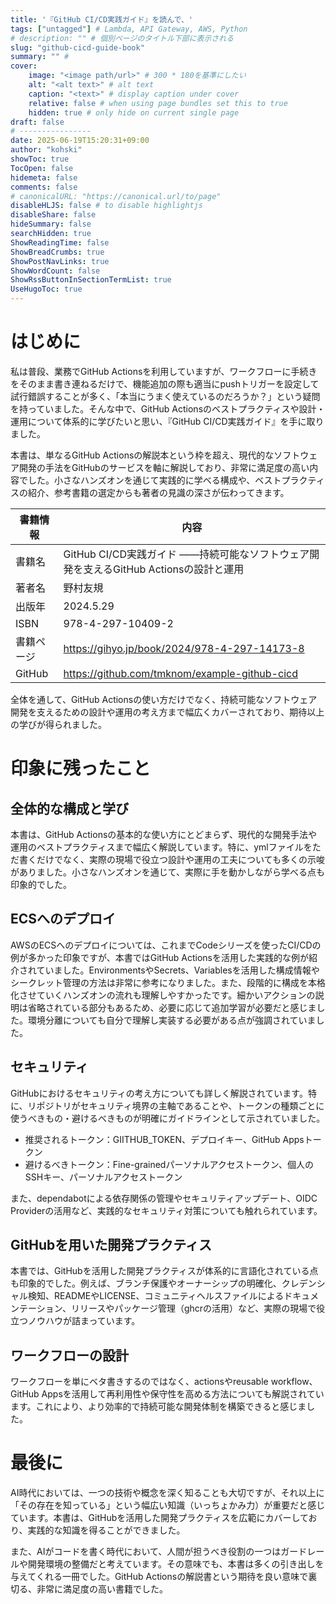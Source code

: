 ```yaml
---
title: '『GitHub CI/CD実践ガイド』を読んで、'
tags: ["untagged"] # Lambda, API Gateway, AWS, Python
# description: "" # 個別ページのタイトル下部に表示される
slug: "github-cicd-guide-book"
summary: "" # 
cover:
    image: "<image path/url>" # 300 * 180を基準にしたい
    alt: "<alt text>" # alt text
    caption: "<text>" # display caption under cover
    relative: false # when using page bundles set this to true
    hidden: true # only hide on current single page
draft: false
# ----------------
date: 2025-06-19T15:20:31+09:00
author: "kohski"
showToc: true
TocOpen: false
hidemeta: false
comments: false
# canonicalURL: "https://canonical.url/to/page"
disableHLJS: false # to disable highlightjs
disableShare: false
hideSummary: false
searchHidden: true
ShowReadingTime: false
ShowBreadCrumbs: true
ShowPostNavLinks: true
ShowWordCount: false
ShowRssButtonInSectionTermList: true
UseHugoToc: true
---
```


# はじめに

私は普段、業務でGitHub Actionsを利用していますが、ワークフローに手続きをそのまま書き連ねるだけで、機能追加の際も適当にpushトリガーを設定して試行錯誤することが多く、「本当にうまく使えているのだろうか？」という疑問を持っていました。そんな中で、GitHub Actionsのベストプラクティスや設計・運用について体系的に学びたいと思い、『GitHub CI/CD実践ガイド』を手に取りました。

本書は、単なるGitHub Actionsの解説本という枠を超え、現代的なソフトウェア開発の手法をGitHubのサービスを軸に解説しており、非常に満足度の高い内容でした。小さなハンズオンを通じて実践的に学べる構成や、ベストプラクティスの紹介、参考書籍の選定からも著者の見識の深さが伝わってきます。

| 書籍情報 | 内容 |
| --- | --- |
| 書籍名 | GitHub CI/CD実践ガイド ―⁠―持続可能なソフトウェア開発を支えるGitHub Actionsの設計と運用 |
| 著者名 | 野村友規 |
| 出版年 | 2024.5.29 |
| ISBN | 978-4-297-10409-2 |
| 書籍ページ | https://gihyo.jp/book/2024/978-4-297-14173-8 |
| GitHub | https://github.com/tmknom/example-github-cicd |

全体を通して、GitHub Actionsの使い方だけでなく、持続可能なソフトウェア開発を支えるための設計や運用の考え方まで幅広くカバーされており、期待以上の学びが得られました。

# 印象に残ったこと

## 全体的な構成と学び

本書は、GitHub Actionsの基本的な使い方にとどまらず、現代的な開発手法や運用のベストプラクティスまで幅広く解説しています。特に、ymlファイルをただ書くだけでなく、実際の現場で役立つ設計や運用の工夫についても多くの示唆がありました。小さなハンズオンを通じて、実際に手を動かしながら学べる点も印象的でした。

## ECSへのデプロイ

AWSのECSへのデプロイについては、これまでCodeシリーズを使ったCI/CDの例が多かった印象ですが、本書ではGitHub Actionsを活用した実践的な例が紹介されていました。EnvironmentsやSecrets、Variablesを活用した構成情報やシークレット管理の方法は非常に参考になりました。また、段階的に構成を本格化させていくハンズオンの流れも理解しやすかったです。細かいアクションの説明は省略されている部分もあるため、必要に応じて追加学習が必要だと感じました。環境分離についても自分で理解し実装する必要がある点が強調されていました。

## セキュリティ

GitHubにおけるセキュリティの考え方についても詳しく解説されています。特に、リポジトリがセキュリティ境界の主軸であることや、トークンの種類ごとに使うべきもの・避けるべきものが明確にガイドラインとして示されていました。

- 推奨されるトークン：GIITHUB_TOKEN、デプロイキー、GitHub Appsトークン
- 避けるべきトークン：Fine-grainedパーソナルアクセストークン、個人のSSHキー、パーソナルアクセストークン

また、dependabotによる依存関係の管理やセキュリティアップデート、OIDC Providerの活用など、実践的なセキュリティ対策についても触れられています。

## GitHubを用いた開発プラクティス

本書では、GitHubを活用した開発プラクティスが体系的に言語化されている点も印象的でした。例えば、ブランチ保護やオーナーシップの明確化、クレデンシャル検知、READMEやLICENSE、コミュニティヘルスファイルによるドキュメンテーション、リリースやパッケージ管理（ghcrの活用）など、実際の現場で役立つノウハウが詰まっています。

## ワークフローの設計

ワークフローを単にベタ書きするのではなく、actionsやreusable workflow、GitHub Appsを活用して再利用性や保守性を高める方法についても解説されています。これにより、より効率的で持続可能な開発体制を構築できると感じました。

# 最後に

AI時代においては、一つの技術や概念を深く知ることも大切ですが、それ以上に「その存在を知っている」という幅広い知識（いっちょかみ力）が重要だと感じています。本書は、GitHubを活用した開発プラクティスを広範にカバーしており、実践的な知識を得ることができました。

また、AIがコードを書く時代において、人間が担うべき役割の一つはガードレールや開発環境の整備だと考えています。その意味でも、本書は多くの引き出しを与えてくれる一冊でした。GitHub Actionsの解説書という期待を良い意味で裏切る、非常に満足度の高い書籍でした。